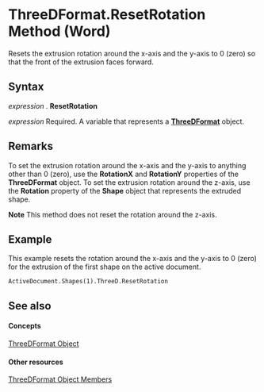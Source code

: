 
# ThreeDFormat.ResetRotation Method (Word)

Resets the extrusion rotation around the x-axis and the y-axis to 0 (zero) so that the front of the extrusion faces forward.


## Syntax

 _expression_ . **ResetRotation**

 _expression_ Required. A variable that represents a **[ThreeDFormat](d397e780-a53d-0cc3-7a02-b40397253e91.md)** object.


## Remarks

To set the extrusion rotation around the x-axis and the y-axis to anything other than 0 (zero), use the  **RotationX** and **RotationY** properties of the **ThreeDFormat** object. To set the extrusion rotation around the z-axis, use the **Rotation** property of the **Shape** object that represents the extruded shape.


 **Note**  This method does not reset the rotation around the z-axis.


## Example

This example resets the rotation around the x-axis and the y-axis to 0 (zero) for the extrusion of the first shape on the active document.


```
ActiveDocument.Shapes(1).ThreeD.ResetRotation
```


## See also


#### Concepts


[ThreeDFormat Object](d397e780-a53d-0cc3-7a02-b40397253e91.md)
#### Other resources


[ThreeDFormat Object Members](e34f22f6-7bbb-7997-d21d-9fa3da7e404b.md)
